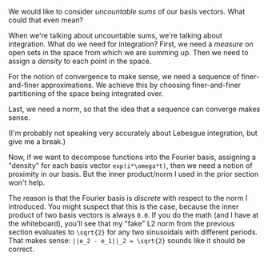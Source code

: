 We would like to consider *uncountable sums* of our basis vectors. What
could that even mean?

When we're talking about uncountable sums, we're talking about
integration. What do we need for integration? First, we need a *measure*
on open sets in the space from which we are summing up. Then we need to
assign a *density* to each point in the space.

For the notion of convergence to make sense, we need a sequence of
finer-and-finer approximations. We achieve this by choosing
finer-and-finer partitioning of the space being integrated over.

Last, we need a norm, so that the idea that a sequence can converge
makes sense.

(I'm probably not speaking very accurately about Lebesgue integration,
but give me a break.)

Now, if we want to decompose functions into the Fourier basis, assigning
a "density" for each basis vector `exp(i*\omega*t)`, then we need a
notion of proximity in our basis. But the inner product/norm I used in
the prior section won't help.

The reason is that the Fourier basis is *discrete* with respect to the
norm I introduced. You might suspect that this is the case, because the
inner product of two basis vectors is always `0.0`. If you do the math
(and I have at the whiteboard), you'll see that my "fake" L2 norm from
the previous section evaluates to `\sqrt{2}` for any two sinusoidals
with different periods. That makes sense: `||e_2 - e_1||_2 = \sqrt{2}`
sounds like it should be correct.
